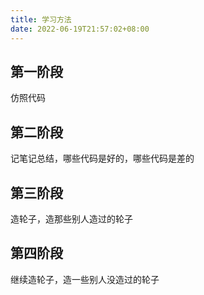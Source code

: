```yaml
---
title: 学习方法
date: 2022-06-19T21:57:02+08:00
---
```


## 第一阶段

仿照代码

## 第二阶段

记笔记总结，哪些代码是好的，哪些代码是差的

## 第三阶段

造轮子，造那些别人造过的轮子

## 第四阶段

继续造轮子，造一些别人没造过的轮子
